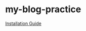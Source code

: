 # my-blog-practice
[Installation Guide](https://github.com/hindu2567/my-blog-practice/wiki/Installation)
